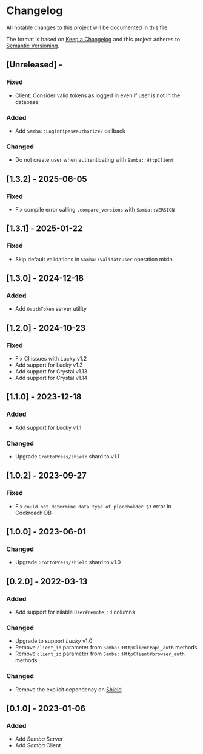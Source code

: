 # Changelog

All notable changes to this project will be documented in this file.

The format is based on [Keep a Changelog](http://keepachangelog.com/en/1.0.0/)
and this project adheres to [Semantic Versioning](http://semver.org/spec/v2.0.0.html).

## [Unreleased] - 

### Fixed
- Client: Consider valid tokens as logged in even if user is not in the database

### Added
- Add `Samba::LoginPipes#authorize?` callback

### Changed
- Do not create user when authenticating with `Samba::HttpClient`

## [1.3.2] - 2025-06-05

### Fixed
- Fix compile error calling `.compare_versions` with `Samba::VERSION`

## [1.3.1] - 2025-01-22

### Fixed
- Skip default validations in `Samba::ValidateUser` operation mixin

## [1.3.0] - 2024-12-18

### Added
- Add `OauthToken` server utility

## [1.2.0] - 2024-10-23

### Fixed
- Fix CI issues with Lucky v1.2
- Add support for Lucky v1.3
- Add support for Crystal v1.13
- Add support for Crystal v1.14

## [1.1.0] - 2023-12-18

### Added
- Add support for Lucky v1.1

### Changed
- Upgrade `GrottoPress/shield` shard to v1.1

## [1.0.2] - 2023-09-27

### Fixed
- Fix `could not determine data type of placeholder $3` error in Cockroach DB

## [1.0.0] - 2023-06-01

### Changed
- Upgrade `GrottoPress/shield` shard to v1.0

## [0.2.0] - 2022-03-13

### Added
- Add support for nilable `User#remote_id` columns

### Changed
- Upgrade to support *Lucky* v1.0
- Remove `client_id` parameter from `Samba::HttpClient#api_auth` methods
- Remove `client_id` parameter from `Samba::HttpClient#browser_auth` methods

### Changed
- Remove the explicit dependency on [Shield](https://github.com/GrottoPress/shield)

## [0.1.0] - 2023-01-06

### Added
- Add *Samba* Server
- Add *Samba* Client
